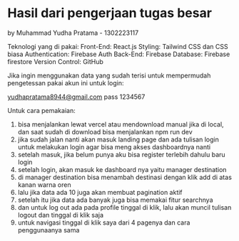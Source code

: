 # Hasil dari pengerjaan tugas besar

by Muhammad Yudha Pratama - 1302223117

Teknologi yang di pakai:
Front-End: React.js 
Styling: Tailwind CSS dan CSS biasa 
Authentication: Firebase Auth 
Back-End: Firebase 
Database: Firebase firestore
Version Control: GitHub

Jika ingin menggunakan data yang sudah terisi untuk mempermudah pengetessan
pakai akun ini untuk login:

yudhapratama8944@gmail.com
pass 1234567

Untuk cara pemakaian:
1. bisa menjalankan lewat vercel atau mendownload manual jika di local, dan saat sudah di download bisa menjalankan npm run dev
2. jika sudah jalan nanti akan masuk landing page dan ada tulisan login untuk melakukan login agar bisa meng akses dashboardnya nanti
3. setelah masuk, jika belum punya aku bisa register terlebih dahulu baru login
4. setelah login, akan masuk ke dashboard nya yaitu manager destination
5. di manager destination bisa menambah destinasi dengan klik add di atas kanan warna oren
6. lalu jika data ada 10 juga akan membuat pagination aktif
7. setelah itu jika data ada banyak juga bisa memakai fitur searchnya
8. dan untuk log out ada pada profile tinggal di klik, lalu akan muncil tulisan logout dan tinggal di klik saja
9. untuk navigasi tinggal di klik saya dari 4 pagenya dan cara penggunaanya sama
